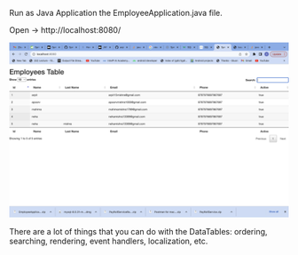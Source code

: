 Run as Java Application the EmployeeApplication.java file.


Open → http://localhost:8080/

![Alt text](screenshot.png?raw=true "Optional Title")


There are a lot of things that you can do with the DataTables: ordering, searching, rendering, event handlers, localization, etc.
